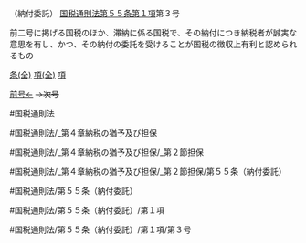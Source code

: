 （納付委託）
[国税通則法第５５条第１項](国税通則法＿＿＿＿＿第５５条第１項)第３号

前二号に掲げる国税のほか、滞納に係る国税で、その納付につき納税者が誠実な意思を有し、かつ、その納付の委託を受けることが国税の徴収上有利と認められるもの

[条(全)](国税通則法＿＿＿＿＿第５５条_.md)    [項(全)](国税通則法＿＿＿＿＿第５５条第１項_.md)    [項](国税通則法＿＿＿＿＿第５５条第１項.md)

[前号←](国税通則法＿＿＿＿＿第５５条第１項第２号.md)  ~~→次号~~

#国税通則法

#国税通則法/_第４章納税の猶予及び担保

#国税通則法/_第４章納税の猶予及び担保/_第２節担保

#国税通則法/_第４章納税の猶予及び担保/_第２節担保/第５５条（納付委託）

#国税通則法/第５５条（納付委託）

#国税通則法/第５５条（納付委託）/第１項

#国税通則法/第５５条（納付委託）/第１項/第３号

